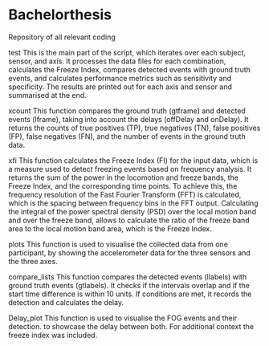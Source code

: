 # Bachelorthesis
Repository of all relevant coding

test
This is the main part of the script, which iterates over each subject, sensor, and axis. It processes the data files for each combination, calculates the Freeze Index, compares detected events with ground truth events, and calculates performance metrics such as sensitivity and specificity. The results are printed out for each axis and sensor and summarised at the end.

xcount
This function compares the ground truth (gtframe) and detected events (lframe), taking into account the delays (offDelay and onDelay). It returns the counts of true positives (TP), true negatives (TN), false positives (FP), false negatives (FN), and the number of events in the ground truth data.

xfi
This function calculates the Freeze Index (FI) for the input data, which is a measure used to detect freezing events based on frequency analysis. It returns the sum of the power in the locomotion and freeze bands, the Freeze Index, and the corresponding time points.
To achieve this, the frequency resolution of the Fast Fourier Transform (FFT) is calculated, which is the spacing between frequency bins in the FFT output. Calculating the integral of the power spectral density (PSD) over the local motion band and over the freeze band, allows to calculate the ratio of the freeze band area to the local motion band area, which is the Freeze Index.

plots
This function is used to visualise the collected data from one participant, by showing the accelerometer data for the three sensors and the three axes.

compare_lists
This function compares the detected events (llabels) with ground truth events (gtlabels). It checks if the intervals overlap and if the start time difference is within 10 units. If conditions are met, it records the detection and calculates the delay.

Delay_plot
This function is used to visualise the FOG events and their detection. to showcase the delay between both. For additional context the freeze index was included.
